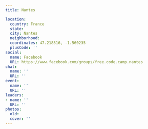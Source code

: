 ```yaml
---
title: Nantes

location:
  country: France
  state: 
  city: Nantes
  neighborhood: 
  coordinates: 47.218516, -1.560235
  plusCode: ''
social:
  name: Facebook
  URL: https://www.facebook.com/groups/free.code.camp.nantes
chat:
  name: ''
  URL: ''
event:
  name: ''
  URL: ''
leaders:
- name: ''
  URL: ''
photos:
  old: 
  cover: ''
---
```

